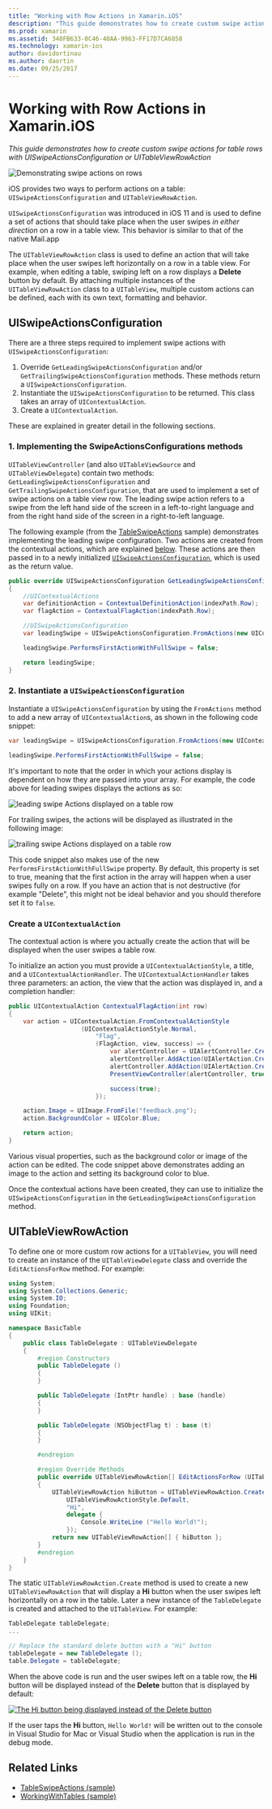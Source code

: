 ```yaml
---
title: "Working with Row Actions in Xamarin.iOS"
description: "This guide demonstrates how to create custom swipe actions for table rows with UISwipeActionsConfiguration or UITableViewRowAction"
ms.prod: xamarin
ms.assetid: 340FB633-0C46-40AA-9963-FF17D7CA6858
ms.technology: xamarin-ios
author: davidortinau
ms.author: daortin
ms.date: 09/25/2017
---
```


# Working with Row Actions in Xamarin.iOS

_This guide demonstrates how to create custom swipe actions for table rows with UISwipeActionsConfiguration or UITableViewRowAction_

![Demonstrating swipe actions on rows](row-action-images/action02.png)

iOS provides two ways to perform actions on a table: `UISwipeActionsConfiguration`
and `UITableViewRowAction`.

`UISwipeActionsConfiguration` was introduced in iOS 11 and is used to define a set of actions that should take place when the user swipes _in either direction_ on a row in a table view. This behavior is similar to that of the native Mail.app

The `UITableViewRowAction` class is used to define an action that will take
place when the user swipes left horizontally on a row in a table view.
For example, when editing a table, swiping left on a row displays a **Delete**
button by default. By attaching multiple instances of the `UITableViewRowAction`
class to a `UITableView`, multiple custom actions can be defined, each with its
own text, formatting and behavior.

## UISwipeActionsConfiguration

There are a three steps required to implement swipe actions with `UISwipeActionsConfiguration`:

1. Override `GetLeadingSwipeActionsConfiguration` and/or `GetTrailingSwipeActionsConfiguration` methods. These methods return a `UISwipeActionsConfiguration`.
2. Instantiate the `UISwipeActionsConfiguration` to be returned. This class takes an array of `UIContextualAction`.
3. Create a `UIContextualAction`.

These are explained in greater detail in the following sections.

### 1. Implementing the SwipeActionsConfigurations methods

`UITableViewController` (and also `UITableViewSource` and `UITableViewDelegate`) contain two methods: `GetLeadingSwipeActionsConfiguration` and `GetTrailingSwipeActionsConfiguration`, that are used to implement a set of swipe actions on a table view row. The leading swipe action refers to a swipe from the left hand side of the screen in a left-to-right language and from the right hand side of the screen in a right-to-left language.

The following example (from the [TableSwipeActions](/samples/xamarin/ios-samples/tableswipeactions) sample) demonstrates implementing the leading swipe configuration. Two actions are created from the contextual actions, which are explained [below](#create-uicontextualaction). These actions are then passed in to a newly initialized [`UISwipeActionsConfiguration`](#create-uiswipeactionsconfigurations), which is used as the return value.

```csharp
public override UISwipeActionsConfiguration GetLeadingSwipeActionsConfiguration(UITableView tableView, NSIndexPath indexPath)
{
    //UIContextualActions
    var definitionAction = ContextualDefinitionAction(indexPath.Row);
    var flagAction = ContextualFlagAction(indexPath.Row);

    //UISwipeActionsConfiguration
    var leadingSwipe = UISwipeActionsConfiguration.FromActions(new UIContextualAction[] { flagAction, definitionAction });

    leadingSwipe.PerformsFirstActionWithFullSwipe = false;

    return leadingSwipe;
}
```

<a name="create-uiswipeactionsconfigurations"></a>

### 2. Instantiate a `UISwipeActionsConfiguration`

Instantiate a `UISwipeActionsConfiguration` by using the `FromActions` method to add a new array of `UIContextualAction`s, as shown in the following code snippet:

```csharp
var leadingSwipe = UISwipeActionsConfiguration.FromActions(new UIContextualAction[] { flagAction, definitionAction })

leadingSwipe.PerformsFirstActionWithFullSwipe = false;
```

It's important to note that the order in which your actions display is dependent on how they are passed into your array. For example, the code above for leading swipes displays the actions as so:

![leading swipe Actions displayed on a table row](row-action-images/action03.png)

For trailing swipes, the actions will be displayed as illustrated in the following image:

![trailing swipe Actions displayed on a table row](row-action-images/action04.png)

This code snippet also makes use of the new `PerformsFirstActionWithFullSwipe` property. By default, this property is set to true, meaning that the first action in the array will happen when a user swipes fully on a row. If you have an action that is not destructive (for example "Delete", this might not be ideal behavior and you should therefore set it to `false`.

<a name="create-uicontextualaction"></a>

### Create a `UIContextualAction`

The contextual action is where you actually create the action that will be displayed when the user swipes a table row.

To initialize an action you must provide a `UIContextualActionStyle`, a title, and a `UIContextualActionHandler`. The `UIContextualActionHandler` takes three parameters: an action, the view that the action was displayed in, and a completion handler:

```csharp
public UIContextualAction ContextualFlagAction(int row)
{
    var action = UIContextualAction.FromContextualActionStyle
                    (UIContextualActionStyle.Normal,
                        "Flag",
                        (FlagAction, view, success) => {
                            var alertController = UIAlertController.Create($"Report {words[row]}?", "", UIAlertControllerStyle.Alert);
                            alertController.AddAction(UIAlertAction.Create("Cancel", UIAlertActionStyle.Cancel, null));
                            alertController.AddAction(UIAlertAction.Create("Yes", UIAlertActionStyle.Destructive, null));
                            PresentViewController(alertController, true, null);

                            success(true);
                        });

    action.Image = UIImage.FromFile("feedback.png");
    action.BackgroundColor = UIColor.Blue;

    return action;
}
```

Various visual properties, such as the background color or image of the action can be edited. The code snippet above demonstrates adding an image to the action and setting its background color to blue.

Once the contextual actions have been created, they can use to initialize the `UISwipeActionsConfiguration` in the `GetLeadingSwipeActionsConfiguration` method.

## UITableViewRowAction

To define one or more custom row actions for a `UITableView`, you will need to
create an instance of the `UITableViewDelegate` class and override the
`EditActionsForRow` method. For example:

```csharp
using System;
using System.Collections.Generic;
using System.IO;
using Foundation;
using UIKit;

namespace BasicTable
{
    public class TableDelegate : UITableViewDelegate
    {
        #region Constructors
        public TableDelegate ()
        {
        }

        public TableDelegate (IntPtr handle) : base (handle)
        {
        }

        public TableDelegate (NSObjectFlag t) : base (t)
        {
        }

        #endregion

        #region Override Methods
        public override UITableViewRowAction[] EditActionsForRow (UITableView tableView, NSIndexPath indexPath)
        {
            UITableViewRowAction hiButton = UITableViewRowAction.Create (
                UITableViewRowActionStyle.Default,
                "Hi",
                delegate {
                    Console.WriteLine ("Hello World!");
                });
            return new UITableViewRowAction[] { hiButton };
        }
        #endregion
    }
}
```

The static `UITableViewRowAction.Create` method is used to create a new
`UITableViewRowAction` that will display a **Hi** button when the user swipes
left horizontally on a row in the table. Later a new instance of the `TableDelegate`
is created and attached to the `UITableView`. For example:

```csharp
TableDelegate tableDelegate;
...

// Replace the standard delete button with a "Hi" button
tableDelegate = new TableDelegate ();
table.Delegate = tableDelegate;

```

When the above code is run and the user swipes left on a table row,
the **Hi** button will be displayed instead of the **Delete** button that is displayed by default:

[![The Hi button being displayed instead of the Delete button](row-action-images/action01.png)](row-action-images/action01.png#lightbox)

If the user taps the **Hi** button, `Hello World!` will be written out to the
console in Visual Studio for Mac or Visual Studio when the application is run in the debug mode.

## Related Links

- [TableSwipeActions (sample)](/samples/xamarin/ios-samples/tableswipeactions)
- [WorkingWithTables (sample)](/samples/xamarin/ios-samples/workingwithtables)